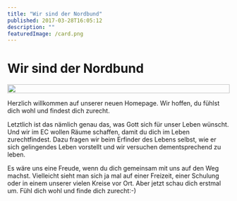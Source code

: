 ```yaml
---
title: "Wir sind der Nordbund"
published: 2017-03-28T16:05:12
description: ""
featuredImage: /card.png
---
```


# Wir sind der Nordbund

<div style="display: grid; grid-template-columns: repeat(1, 1fr); grid-gap: 5px;">
<img src="/old/Wir-sind-der-Nordbund.png" alt width="100%">
</div>

Herzlich willkommen auf unserer neuen Homepage. Wir hoffen, du fühlst dich wohl und findest dich zurecht.

Letztlich ist das nämlich genau das, was Gott sich für unser Leben wünscht. Und wir im EC wollen Räume schaffen, damit du dich im Leben zurechtfindest. Dazu fragen wir beim Erfinder des Lebens selbst, wie er sich gelingendes Leben vorstellt und wir versuchen dementsprechend zu leben.

Es wäre uns eine Freude, wenn du dich gemeinsam mit uns auf den Weg machst. Vielleicht sieht man sich ja mal auf einer Freizeit, einer Schulung oder in einem unserer vielen Kreise vor Ort. Aber jetzt schau dich erstmal um. Fühl dich wohl und finde dich zurecht:-)